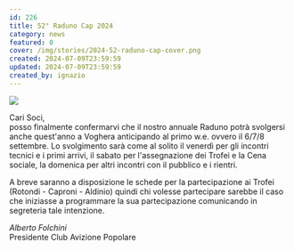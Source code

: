 ```yaml
---
id: 226
title: 52° Raduno Cap 2024
category: news
featured: 0
cover: /img/stories/2024-52-raduno-cap-cover.png
created: 2024-07-09T23:59:59
updated: 2024-07-09T23:59:59
created_by: ignazio
---
```


<div class="grid grid-cols-1 sm:grid-cols-2 gap-2">
    <div>
        <a href="/img/stories/2024-52-raduno-cap.png">
            <img class="w-full" src="/img/stories/2024-52-raduno-cap.png"/>
        </a>
    </div>
    <div>
        <p>
            Cari Soci,<br />
            posso finalmente confermarvi che il nostro annuale Raduno potrà svolgersi anche
            quest'anno a Voghera anticipando al primo w.e. ovvero il 6/7/8 settembre.
            Lo svolgimento sarà come al solito il venerdì per gli incontri tecnici e i primi
            arrivi, il sabato per l'assegnazione dei Trofei e la Cena sociale, la domenica
            per altri incontri con il pubblico e i rientri.
        </p>
        <p>
            A breve saranno a disposizione le schede per la partecipazione ai Trofei
            (Rotondi - Caproni - Aldinio) quindi chi volesse partecipare sarebbe il caso
            che iniziasse a programmare la sua partecipazione comunicando in
            segreteria tale intenzione.
        </p>
        <p class="text-right">
            <i>Alberto Folchini</i><br />
            Presidente Club Avizione Popolare
        </p>
    </div>

</div>
